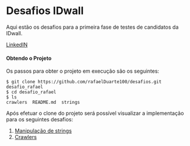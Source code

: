 # Desafios IDwall

Aqui estão os desafios para a primeira fase de testes de candidatos da IDwall.

[LinkedIN](https://www.linkedin.com/in/rafael-duarte-de-oliveira-217718a4/)

#### Obtendo o Projeto
Os passos para obter o projeto em execução são os seguintes:
```
$ git clone https://github.com/rafaelDuarte100/desafios.git desafio_rafael
$ cd desafio_rafael
$ ls
crawlers  README.md  strings
```

Após efetuar o clone do projeto será possível visualizar a implementação para os seguintes desafios:

1. [Manipulação de strings](https://github.com/rafaelDuarte100/desafios/blob/master/strings/README.md)
2. [Crawlers](https://github.com/rafaelDuarte100/desafios/edit/master/crawlers/README.md)
